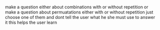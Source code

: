 make a question either about combinations with or without repetition or make a
question about permuatations either with or without repetition just choose one
of them and dont tell the user what he she must use to answer it this helps the
user learn
